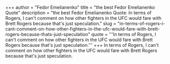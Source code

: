 +++
author = "Fedor Emelianenko"
title = "the best Fedor Emelianenko Quote"
description = "the best Fedor Emelianenko Quote: In terms of Rogers, I can't comment on how other fighters in the UFC would fare with Brett Rogers because that's just speculation."
slug = "in-terms-of-rogers-i-cant-comment-on-how-other-fighters-in-the-ufc-would-fare-with-brett-rogers-because-thats-just-speculation"
quote = '''In terms of Rogers, I can't comment on how other fighters in the UFC would fare with Brett Rogers because that's just speculation.'''
+++
In terms of Rogers, I can't comment on how other fighters in the UFC would fare with Brett Rogers because that's just speculation.

